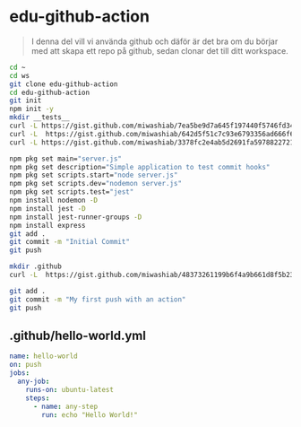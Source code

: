 # edu-github-action

> I denna del vill vi använda github och däför är det bra om du börjar med att skapa ett repo på github, sedan clonar det till ditt workspace.

```bash
cd ~
cd ws
git clone edu-github-action
cd edu-github-action
git init
npm init -y
mkdir __tests__
curl -L https://gist.github.com/miwashiab/7ea5be9d7a645f197440f5746fd340bc/raw/unit-test.js -o ./__tests__/unit-test.js
curl -L  https://gist.github.com/miwashiab/642d5f51c7c93e6793356ad666f6be03/raw/server.js -o server.js
curl -L https://gist.github.com/miwashiab/3378fc2e4ab5d2691fa5978822721796/raw/.gitignore -o .gitignore

npm pkg set main="server.js"
npm pkg set description="Simple application to test commit hooks"
npm pkg set scripts.start="node server.js" 
npm pkg set scripts.dev="nodemon server.js"
npm pkg set scripts.test="jest"
npm install nodemon -D
npm install jest -D
npm install jest-runner-groups -D
npm install express
git add .
git commit -m "Initial Commit"
git push

mkdir .github
curl -L  https://gist.github.com/miwashiab/48373261199b6f4a9b661d8f5b231c44/raw/hello-world.yml -o ./.github/hello-world.yml

git add .
git commit -m "My first push with an action"
git push
```

## .github/hello-world.yml
```yml
name: hello-world
on: push
jobs:
  any-job:
    runs-on: ubuntu-latest
    steps:
      - name: any-step
        run: echo "Hello World!"
```

